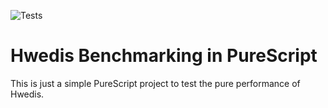 ![Tests](https://github.com/massix/hwedis-sdk-purs/actions/workflows/purs-compile.yml/badge.svg)

# Hwedis Benchmarking in PureScript

This is just a simple PureScript project to test the pure performance of Hwedis.

